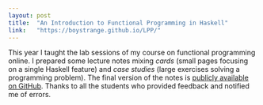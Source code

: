 ```yaml
---
layout: post
title:  "An Introduction to Functional Programming in Haskell"
link:   "https://boystrange.github.io/LPP/"
---
```


This year I taught the lab sessions of my course on functional
programming online. I prepared some lecture notes mixing *cards*
(small pages focusing on a single Haskell feature) and *case
studies* (large exercises solving a programming problem). The final
version of the notes is [publicly available on
GitHub](https://boystrange.github.io/LPP/). Thanks to all the
students who provided feedback and notified me of errors.
